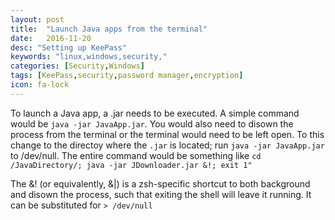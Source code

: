 ```yaml
---
layout: post
title:  "Launch Java apps from the terminal"
date:   2016-11-20
desc: "Setting up KeePass"
keywords: "linux,windows,security,"
categories: [Security,Windows]
tags: [KeePass,security,password manager,encryption]
icon: fa-lock
---
```


To launch a Java app, a .jar needs to be executed. A simple command would be ```java -jar JavaApp.jar```. You would also need to disown the
process from the terminal or the terminal would need to be left open. To this change to the directoy where the ```.jar``` is located; run
```java -jar JavaApp.jar``` to /dev/null. The entire command would be something like
```cd /JavaDirectory/; java -jar JDownloader.jar &!; exit 1"```

The &! (or equivalently, &|) is a zsh-specific shortcut to both background and disown the process, such that exiting the shell will leave it running. It can be substituted for ``` > /dev/null ```
